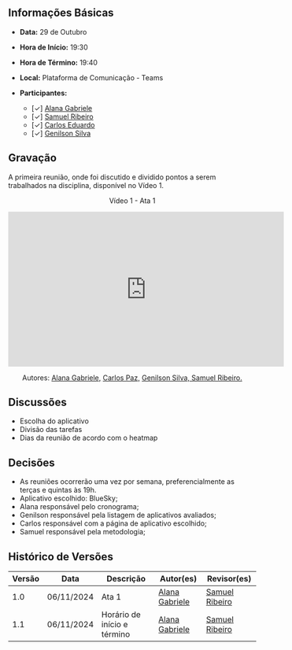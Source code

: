 ## Informações Básicas

- **Data:** 29 de Outubro
- **Hora de Início:** 19:30
- **Hora de Término:** 19:40
- **Local:** Plataforma de Comunicação - Teams
- **Participantes:**

  - [✓] [Alana Gabriele](https://github.com/alanagabriele)
  - [✓] [Samuel Ribeiro](https://github.com/SamuelRicosta)
  - [✓] [Carlos Eduardo](https://github.com/dudupaz)
  - [✓] [Genilson Silva](https://github.com/GenilsonJrs)

## Gravação

A primeira reunião, onde foi discutido e dividido pontos a serem trabalhados na disciplina, disponível no Vídeo 1.

<div style="text-align: center">
<p>Vídeo 1 - Ata 1</p>
</div>

<iframe width="560" height="315" src="https://www.youtube.com/embed/M5KCDjeYQIw?si=yD7iF6svv9dNd-bE" title="YouTube video player" frameborder="0" allow="accelerometer; autoplay; clipboard-write; encrypted-media; gyroscope; picture-in-picture; web-share" referrerpolicy="strict-origin-when-cross-origin" allowfullscreen></iframe>

<p style="text-align: center; font-size: 14px;">
    Autores: <a href="https://github.com/alanagabriele" target="_blank">Alana Gabriele,</a> <a href="https://github.com/dudupaz" target="_blank">Carlos Paz,</a> <a href="https://github.com/GenilsonJrs" target="_blank">Genilson Silva,</a><a href="https://github.com/SamuelRicosta" target="_blank"> Samuel Ribeiro. </a>
</p>

## Discussões

- Escolha do aplicativo
- Divisão das tarefas
- Dias da reunião de acordo com o heatmap

## Decisões

- As reuniões ocorrerão uma vez por semana, preferencialmente as terças e quintas às 19h.
- Aplicativo escolhido: BlueSky;
- Alana responsável pelo cronograma;
- Genilson responsável pela listagem de aplicativos avaliados;
- Carlos responsável com a página de aplicativo escolhido;
- Samuel responsável pela metodologia;

## Histórico de Versões

| Versão |    Data    | Descrição                   | Autor(es)                                          | Revisor(es)                                        |
| ------ | :--------: | --------------------------- | -------------------------------------------------- | -------------------------------------------------- |
| 1.0    | 06/11/2024 | Ata 1                       | [Alana Gabriele](https://github.com/alanagabriele) | [Samuel Ribeiro](https://github.com/SamuelRicosta) |
| 1.1    | 06/11/2024 | Horário de início e término | [Alana Gabriele](https://github.com/alanagabriele) | [Samuel Ribeiro](https://github.com/SamuelRicosta) |

